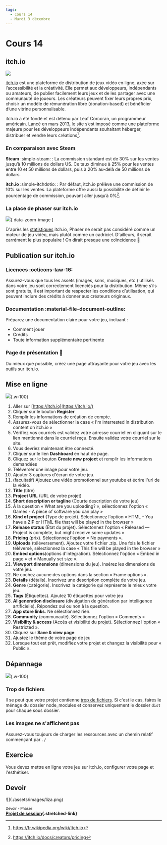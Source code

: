 ```yaml
---
tags:
  - Cours 14
  - Mardi 3 décembre
---
```


# Cours 14

## itch.io

![](./assets/images/itchio_banner.jpg)

[itch.io](https://itch.io) est une plateforme de distribution de jeux vidéo en ligne, axée sur l’accessibilité et la créativité. Elle permet aux développeurs, indépendants ou amateurs, de publier facilement leurs jeux et de les partager avec une communauté de joueurs. Les créateurs peuvent fixer leurs propres prix, choisir un modèle de rémunération libre (donation-based) et bénéficier d’une vitrine personnalisable.

itch.io a été fondé et est détenu par Leaf Corcoran, un programmeur américain. Lancé en mars 2013, le site s’est imposé comme une plateforme majeure pour les développeurs indépendants souhaitant héberger, distribuer et vendre leurs créations[^itch].

[^itch]: <https://fr.wikipedia.org/wiki/Itch.io>

### En comparaison avec Steam

**Steam** :simple-steam: : La commission standard est de 30% sur les ventes jusqu’à 10 millions de dollars US. Ce taux diminue à 25% pour les ventes entre 10 et 50 millions de dollars, puis à 20% au-delà de 50 millions de dollars.

**itch.io** :simple-itchdotio: : Par défaut, itch.io prélève une commission de 10% sur les ventes. La plateforme offre aussi la possibilité de définir le pourcentage de commission, pouvant aller jusqu’à 0%[^pricing].

[^pricing]: <https://itch.io/docs/creators/pricing>

### La place de phaser sur itch.io

![](./assets/images/itch.io_game-development_frameworks.png){ data-zoom-image }

D'après les [statistiques](https://itch.io/game-development/frameworks) itch.io, Phaser ne serait pas considéré comme un moteur de jeu vidéo, mais plutôt comme un cadriciel. D'ailleurs, il serait carrément le plus populaire ! On dirait presque une coïncidence :thinking:

## Publication sur itch.io

### Licences :octicons-law-16:

Assurez-vous que tous les assets (images, sons, musiques, etc.) utilisés dans votre jeu sont correctement licenciés pour la distribution. Même s’ils sont gratuits, il est important de respecter les conditions d’utilisation, qui peuvent inclure des crédits à donner aux créateurs originaux.

### Documentation :material-file-document-outline:

Préparez une documentation claire pour votre jeu, incluant :

* Comment jouer
* Crédits
* Toute information supplémentaire pertinente

### Page de présentation :art:

Du mieux que possible, créez une page attrayante pour votre jeu avec les outils sur itch.io.

## Mise en ligne

![](./assets/images/climb.webp){.w-100}

1. Aller sur [https://itch.io](https://itch.io/)
1. Cliquer sur le bouton **Register**
  1. Remplir les informations de création de compte.
  1. Assurez-vous de sélectionner la case « I'm interrested in distribution content on itch.io »
  1. Vérifiez vos courriels est validez votre adresse courriel en cliquant sur le lien mentionné dans le courriel reçu. Ensuite validez votre courriel sur le site.
  1. Vous devriez maintenant être connecté.
1. Cliquer sur le lien **Dashboard** en haut de page.
1. Cliquez sur le bouton **Create new project** et remplir les informations demandées
  1. Téléverser une image pour votre jeu.
  1. Ajouter 3 captures d'écran de votre jeu.
  1. (facultatif) Ajoutez une vidéo promotionnel sur youtube et écrire l'url de la vidéo.
  1. **Title** (titre)
  1. **Project URL** (URL de votre projet)
  1. **Short description or tagline** (Courte description de votre jeu)
  1. À la question « What are you uploading? », sélectionnez l'option « Games - A piece of software you can play »
  1. **Kind of project** (Type de projet). Sélectionnez l'option « HTML - You have a ZIP or HTML file that will be played in the browser »
  1. **Release status** (État du projet). Sélectonnez l'option « Released — Project is complete, but might receive some updates »
  1. **Pricing** (prix). Sélectionnez l'option « No payments ».
  1. **Uploads** (téléversement). Ajoutez votre fichier .zip. Une fois le fichier téléversé, sélectionnez la case « This file will be played in the browser »
  1. **Embed options**(options d'intégration). Sélectionnez l'option « Embed in page » et « Manually set size ».
  1. **Viewport dimensions** (dimensions du jeu). Insérez les dimensions de votre jeu.
  1. Ne cochez aucune des options dans la section « Frame options ».
  1. **Details** (détails). Inscrivez une description complète de votre jeu.
  1. **Genre** (catégorie). Inscrivez la catégorie qui représente le mieux votre jeu.
  1. **Tags** (Étiquettes). Ajoutez 10 étiquettes pour votre jeu
  1. **AI generation disclosure** (divulgation de génération par intelligence artificielle). Répondez oui ou non à la question.
  1. **App store links**. Ne sélectionnez rien.
  1. **Community** (communauté). Sélectionnez l'option « Comments »
  1. **Visibility & access** (Accès et visibilité du projet). Sélectionnez l'option « Restricted ».
1. Cliquez sur **Save & view page**
1. Ajustez le thème de votre page de jeu
1. Lorsque tout est prêt, modifiez votre projet et changez la visibilité pour « Public ».

## Dépannage

![](./assets/images/fixedit.webp){.w-100}

### Trop de fichiers

Il se peut que votre projet contienne [trop de fichiers](./assets/images/toomany.png). Si c'est le cas, faires le ménage du dossier node_modules et conservez uniquement le dossier `dist` pour chaque sous dossier.

### Les images ne s'affichent pas

Assurez-vous toujours de charger les ressources avec un chemin relatif commençant par `./`

## Exercice

Vous devez mettre en ligne votre jeu sur itch.io, configurer votre page et l'esthétiser.

## Devoir

<div class="grid grid-1-2" markdown>
  ![](./assets/images/liza.png)

  <small>Devoir - Phaser</small><br>
  **[Projet de session](./devoirs/demo_finale.md){.stretched-link}**
</div>

